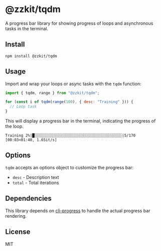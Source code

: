# @zzkit/tqdm 

A progress bar library for showing progress of loops and asynchronous tasks in the terminal.

## Install

```
npm install @zzkit/tqdm
```

## Usage

Import and wrap your loops or async tasks with the `tqdm` function:

```js
import { tqdm, range } from "@zzkit/tqdm";

for (const i of tqdm(range(100), { desc: "Training" })) {
  // Loop task
}
```

This will display a progress bar in the terminal, indicating the progress of the loop.

```
Training 2%|█░░░░░░░░░░░░░░░░░░░░░░░░░░░░░░░░░░░░░░░|5/170 [00:03<01:40, 1.65it/s]
```

## Options

`tqdm` accepts an options object to customize the progress bar:

- `desc` - Description text
- `total` - Total iterations

## Dependencies

This library depends on [cli-progress](https://github.com/npkgz/cli-progress) to handle the actual progress bar rendering.

## License

MIT
